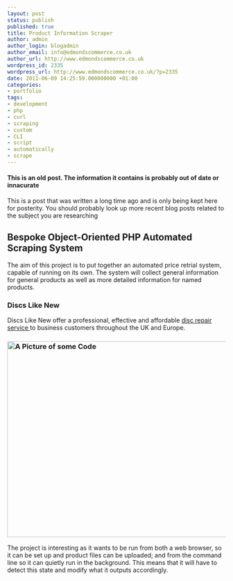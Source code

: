 ```yaml
---
layout: post
status: publish
published: true
title: Product Information Scraper
author: admin
author_login: blogadmin
author_email: info@edmondscommerce.co.uk
author_url: http://www.edmondscommerce.co.uk
wordpress_id: 2335
wordpress_url: http://www.edmondscommerce.co.uk/?p=2335
date: 2011-06-09 14:25:59.000000000 +01:00
categories:
- portfolio
tags:
- development
- php
- curl
- scraping
- custom
- CLI
- script
- automatically
- scrape
---
```

<div class="oldpost"><h4>This is an old post. The information it contains is probably out of date or innacurate</h4>
<p>
This is a post that was written a long time ago and is only being kept here for posterity.
You should probably look up more recent blog posts related to the subject you are researching
</p>
</div>
<h2>Bespoke Object-Oriented PHP Automated Scraping System</h2>

The aim of this project is to put together an automated price retrial system, capable of running on its own. The system will collect general information for general products as well as more detailed information for named products. 

<h3>Discs Like New</h3>

Discs Like New  offer a professional, effective and affordable <a href=”http://www.discslikenew.com/”>disc repair service </a>to business customers throughout the UK and Europe.


<h3>
<a href="{% img  ({{ site.url }}/assets/code_snippet.jpg %}"><img src="{% img  ({{ site.url }}/assets/code_snippet.jpg %}" alt="A Picture of some Code" title="code_snippet" width="600" height="451" class="alignleft size-full wp-image-2377" /></a></h3>
The project is interesting as it wants to be run from both a web browser, so it can be set up and product files can be uploaded; and from the command line so it can quietly run in the background. This means that it will have to detect this state and modify what it outputs accordingly.

